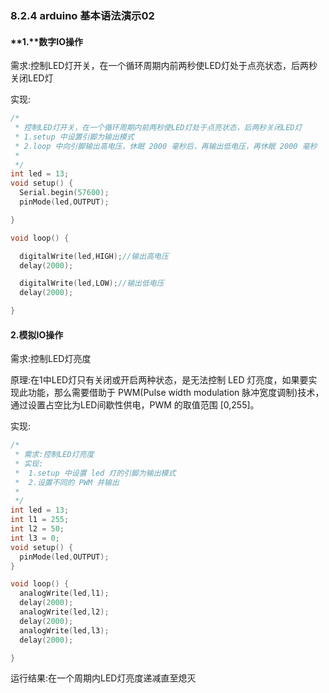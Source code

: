 ### 8.2.4 arduino 基本语法演示02

#### **1.**数字IO操作

需求:控制LED灯开关，在一个循环周期内前两秒使LED灯处于点亮状态，后两秒关闭LED灯

实现:

```cpp
/*
 * 控制LED灯开关，在一个循环周期内前两秒使LED灯处于点亮状态，后两秒关闭LED灯
 * 1.setup 中设置引脚为输出模式
 * 2.loop 中向引脚输出高电压，休眠 2000 毫秒后，再输出低电压，再休眠 2000 毫秒
 * 
 */
int led = 13;
void setup() {
  Serial.begin(57600);
  pinMode(led,OUTPUT);

}

void loop() {

  digitalWrite(led,HIGH);//输出高电压  
  delay(2000);

  digitalWrite(led,LOW);//输出低电压
  delay(2000); 

}
```

#### 2.模拟IO操作

需求:控制LED灯亮度

原理:在1中LED灯只有关闭或开启两种状态，是无法控制 LED 灯亮度，如果要实现此功能，那么需要借助于 PWM\(Pulse width modulation 脉冲宽度调制\)技术，通过设置占空比为LED间歇性供电，PWM 的取值范围 \[0,255\]。

实现:

```cpp
/*
 * 需求:控制LED灯亮度
 * 实现:
 *  1.setup 中设置 led 灯的引脚为输出模式
 *  2.设置不同的 PWM 并输出
 * 
 */
int led = 13;
int l1 = 255;
int l2 = 50;
int l3 = 0;
void setup() {
  pinMode(led,OUTPUT);
}

void loop() {
  analogWrite(led,l1);
  delay(2000);
  analogWrite(led,l2);
  delay(2000);
  analogWrite(led,l3);
  delay(2000);

}
```

运行结果:在一个周期内LED灯亮度递减直至熄灭




